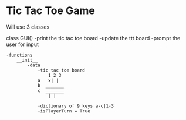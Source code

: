 # Tic Tac Toe Game

Will use 3 classes

class GUI()
-print the tic tac toe board
-update the ttt board
-prompt the user for input

    -functions
        __init__
            -data
                -tic tac toe board
                    1 2 3
                a   x| |
                b  _______
                c  _______
                    | |

                -dictionary of 9 keys a-c|1-3
                -isPlayerTurn = True

